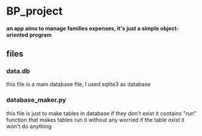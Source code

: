 # BP_project
#### an app aims to manage families expenses, it's just a simple object-oriented program 

## files 

### data.db 
this file is a main database file, I used sqlite3 as database 

### database_maker.py
this file is just to make tables in database if they don't exist
it contains "run" function that makes tables run it without any worried if the table exist it won't do anything 

